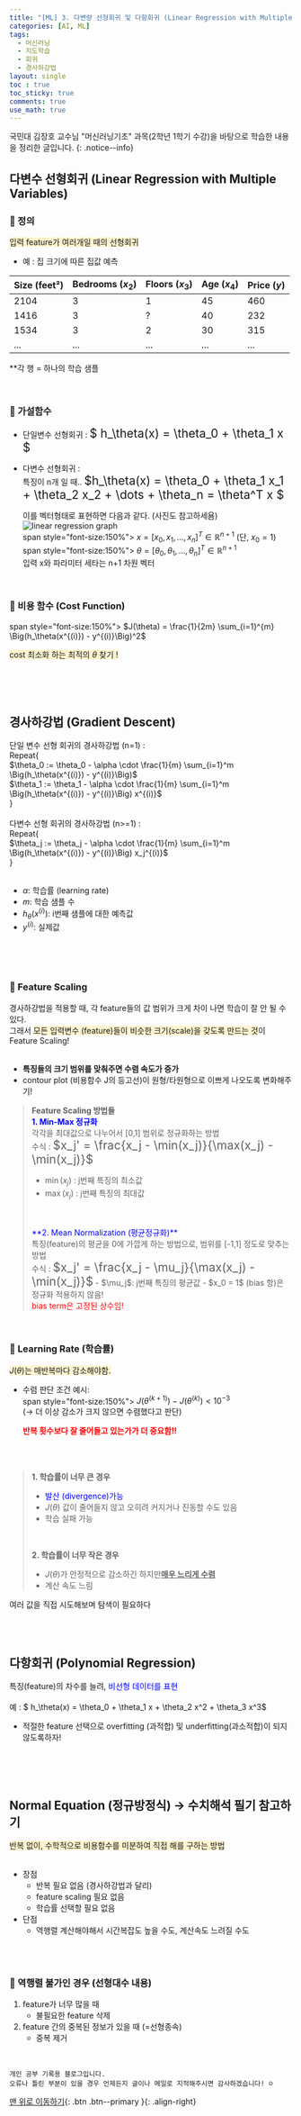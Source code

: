 ```yaml
---
title: "[ML] 3. 다변량 선형회귀 및 다항회귀 (Linear Regression with Multiple Variables and Polynomial regression) "
categories: [AI, ML]
tags:
  - 머신러닝
  - 지도학습
  - 회귀
  - 경사하강법
layout: single
toc : true
toc_sticky: true
comments: true
use_math: true
---
```


국민대 김장호 교수님 "머신러닝기초" 과목(2학년 1학기 수강)을 바탕으로 학습한 내용을 정리한 글입니다.
{: .notice--info}


## 다변수 선형회귀 (Linear Regression with Multiple Variables)

### 🐾 정의
<span style="background-color: #fff3cd">입력 feature가 여러개일 때의 선형회귀</span>
- 예 : 집 크기에 따른 집값 예측 

| Size (feet²) | Bedrooms ($x_2$) | Floors ($x_3$) | Age ($x_4$) | Price ($y$) |
|--------------|-----------------|----------------|-------------|-------------|
| 2104         | 3               | 1              | 45          | 460         |
| 1416         | 3               | ?              | 40          | 232         |
| 1534         | 3               | 2              | 30          | 315         |
| ...          | ...             | ...            | ...         | ...         |


**각 행 = 하나의 학습 샘플

<br>

### 🐾 가설함수
- 단일변수 선형회귀 : <span style="font-size:150%"> $ h_\theta(x) = \theta_0 + \theta_1 x $ </span>
- 다변수 선형회귀 : <br>
  특징이 n개 일 때.. <span style="font-size:150%">$h_\theta(x) = \theta_0 + \theta_1 x_1 + \theta_2 x_2 + \dots + \theta_n = \theta^T x $</span>

  이를 벡터형태로 표현하면 다음과 같다. 
  (사진도 참고하세욤)
  ![linear regression graph](/assets/images/vector.png)  
span style="font-size:150%"> $x = [x_0, x_1, ..., x_n]^T \in \mathbb{R}^{n+1}$  (단, $x_0 = 1$)  </span>
span style="font-size:150%"> $\theta = [\theta_0, \theta_1, ..., \theta_n]^T \in \mathbb{R}^{n+1}$ </span> <br>
 입력 x와 파라미터 세타는 n+1 차원 벡터

<br>

### 🐾 비용 함수 (Cost Function)
span style="font-size:150%"> $J(\theta) = \frac{1}{2m} \sum_{i=1}^{m} \Big(h_\theta(x^{(i)}) - y^{(i)}\Big)^2$ </span>

<span style="background-color: #fff3cd">cost 최소화 하는 최적의 $\theta$ 찾기 ! </span>

<br>
<br>
<br>

## 경사하강법 (Gradient Descent)
단일 변수 선형 회귀의 경사하강법 (n=1) : <br>
Repeat{<br>
    $\theta_0 := \theta_0 - \alpha \cdot \frac{1}{m} \sum_{i=1}^m \Big(h_\theta(x^{(i)}) - y^{(i)}\Big)$ <br>
    $\theta_1 := \theta_1 - \alpha \cdot \frac{1}{m} \sum_{i=1}^m \Big(h_\theta(x^{(i)}) - y^{(i)}\Big) x^{(i)}$<br>
}
<br>
<br>
다변수 선형 회귀의 경사하강법 (n>=1) :<br>
Repeat{<br>
    $\theta_j := \theta_j - \alpha \cdot \frac{1}{m} \sum_{i=1}^m \Big(h_\theta(x^{(i)}) - y^{(i)}\Big) x_j^{(i)}$<br>
}<br>
<br>
- $\alpha$: 학습률 (learning rate)  
- $m$: 학습 샘플 수  
- $h_\theta(x^{(i)})$: i번째 샘플에 대한 예측값  
- $y^{(i)}$: 실제값  

<br> 
<br> 
<br> 

### 🐾 Feature Scaling
경사하강법을 적용할 때, 각 feature들의 값 범위가 크게 차이 나면 학습이 잘 안 될 수 있다.<br>
그래서 <span style="background-color: #fff3cd">모든 입력변수 (feature)들이 비슷한 크기(scale)을 갖도록 만드는 것</span>이 Feature Scaling!
<br>
<br>
- **특징들의 크기 범위를 맞춰주면 수렴 속도가 증가**
- contour plot (비용함수 J의 등고선)이 원형/타원형으로 이쁘게 나오도록 변화해주기!

> **Feature Scaling 방법들**<br>
> <span style="color: blue">**1. Min-Max 정규화**</span> <br>
> 각각을 최대값으로 나누어서 [0,1] 범위로 정규화하는 방법 <br>
> 수식 :  <span style="font-size:150%">$x_j' = \frac{x_j - \min(x_j)}{\max(x_j) - \min(x_j)}$ </span>
> - $\min(x_j)$ : j번째 특징의 최소값  
> - $\max(x_j)$ : j번째 특징의 최대값  
> <br>
> <br>
> <span style="color: blue">**2. Mean Normalization (평균정규화)**</span> <br>
> 특징(feature)의 평균을 0에 가깝게 하는 방법으로, 범위를 [-1,1] 정도로 맞추는 방법 <br>
> 수식 : <span style="font-size:150%">$x_j' = \frac{x_j - \mu_j}{\max(x_j) - \min(x_j)}$</span>
> - $\mu_j$: j번째 특징의 평균값  
> - $x_0 = 1$ (bias 항)은 정규화 적용하지 않음! <br> <span style="color: red">bias term은 고정된 상수임! </span>



<br>

### 🐾 Learning Rate (학습률)
<span style="background-color: #fff3cd">$J(\theta)$는 매반복마다 감소해야함.</span> <br>
- 수렴 판단 조건 예시:<br>
span style="font-size:150%"> $J(\theta^{(k+1)}) - J(\theta^{(k)}) < 10^{-3}$ </span> <br>
(→ 더 이상 감소가 크지 않으면 수렴했다고 판단)

    <span style="color: red"> **반복 횟수보다 잘 줄어들고 있는가가 더 중요함!!** </span>
<br>
<br>

> **1. 학습률이 너무 큰 경우**<br>
> - <span style="color: blue"> 발산 (divergence)가능</span>
> - $J(\theta)$ 값이 줄어들지 않고 오히려 커지거나 진동할 수도 있음
> - 학습 실패 가능
>
> <br>
>
> **2. 학습률이 너무 작은 경우** <br>
> - $J(\theta)$가 안정적으로 감소하긴 하지만<u>**매우 느리게 수렴** </u>
> - 계산 속도 느림

여러 값을 직접 시도해보며 탐색이 필요하다 

<br>
<br>

## 다항회귀 (Polynomial Regression)
특징(feature)의 차수를 늘려, <span style="color: blue">비선형 데이터를 표현</span> <br>
<br>
예 : $ h_\theta(x) = \theta_0 + \theta_1 x + \theta_2 x^2 + \theta_3 x^3$

- 적절한 feature 선택으로 overfitting (과적합) 및 underfitting(과소적합)이 되지 않도록하자!

<br>
<br>
<br>

## Normal Equation (정규방정식) -> 수치해석 필기 참고하기
<span style="background-color: #fff3cd"> 반복 없이, 수학적으로 비용함수를 미분하여 직접 해를 구하는 방법 </span><br>
<br>
- 장점
  - 반복 필요 없음 (경사하강법과 달리)  
  - feature scaling 필요 없음  
  - 학습률 선택할 필요 없음
- 단점
  - 역행렬 계산해야해서 시간복잡도 높을 수도, 계산속도 느려질 수도
<br>
<br>

### 🐾 역행렬 불가인 경우 (선형대수 내용)
1. feature가 너무 많을 때
    - 불필요한 feature 삭제  
2. feature 간의 중복된 정보가 있을 때 (=선형종속)
    - 중복 제거
  
<br>

    개인 공부 기록용 블로그입니다.
    오류나 틀린 부분이 있을 경우 언제든지 글이나 메일로 지적해주시면 감사하겠습니다! ☺

[맨 위로 이동하기](#){: .btn .btn--primary }{: .align-right}
